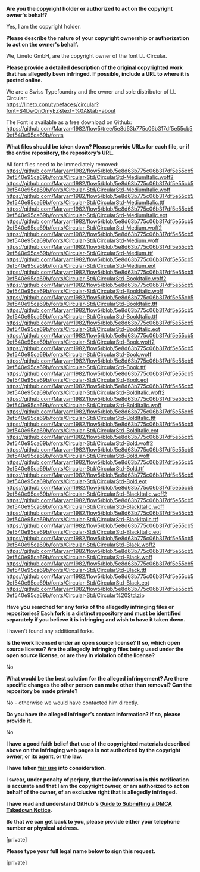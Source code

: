 **Are you the copyright holder or authorized to act on the copyright owner's behalf?**  
  
Yes, I am the copyright holder.  
  
**Please describe the nature of your copyright ownership or authorization to act on the owner's behalf.**  
  
We, Lineto GmbH, are the copyright owner of the font LL Circular.  
  
**Please provide a detailed description of the original copyrighted work that has allegedly been infringed. If possible, include a URL to where it is posted online.**  
  
We are a Swiss Typefoundry and the owner and sole distributer of LL Circular:  
https://lineto.com/typefaces/circular?font=S4DwQnOmyEZ&text=%0A&tab=about  
  
The Font is available as a free download on Github: https://github.com/Maryam1982/flow5/tree/5e8d63b775c06b317df5e55cb50ef540e95ca69b/fonts  
  
**What files should be taken down? Please provide URLs for each file, or if the entire repository, the repository’s URL.**  
  
All font files need to be immediately removed:  
https://github.com/Maryam1982/flow5/blob/5e8d63b775c06b317df5e55cb50ef540e95ca69b/fonts/Circular-Std/CircularStd-MediumItalic.woff2  
https://github.com/Maryam1982/flow5/blob/5e8d63b775c06b317df5e55cb50ef540e95ca69b/fonts/Circular-Std/CircularStd-MediumItalic.woff  
https://github.com/Maryam1982/flow5/blob/5e8d63b775c06b317df5e55cb50ef540e95ca69b/fonts/Circular-Std/CircularStd-MediumItalic.ttf  
https://github.com/Maryam1982/flow5/blob/5e8d63b775c06b317df5e55cb50ef540e95ca69b/fonts/Circular-Std/CircularStd-MediumItalic.eot  
https://github.com/Maryam1982/flow5/blob/5e8d63b775c06b317df5e55cb50ef540e95ca69b/fonts/Circular-Std/CircularStd-Medium.woff2  
https://github.com/Maryam1982/flow5/blob/5e8d63b775c06b317df5e55cb50ef540e95ca69b/fonts/Circular-Std/CircularStd-Medium.woff  
https://github.com/Maryam1982/flow5/blob/5e8d63b775c06b317df5e55cb50ef540e95ca69b/fonts/Circular-Std/CircularStd-Medium.ttf  
https://github.com/Maryam1982/flow5/blob/5e8d63b775c06b317df5e55cb50ef540e95ca69b/fonts/Circular-Std/CircularStd-Medium.eot  
https://github.com/Maryam1982/flow5/blob/5e8d63b775c06b317df5e55cb50ef540e95ca69b/fonts/Circular-Std/CircularStd-BookItalic.woff2  
https://github.com/Maryam1982/flow5/blob/5e8d63b775c06b317df5e55cb50ef540e95ca69b/fonts/Circular-Std/CircularStd-BookItalic.woff  
https://github.com/Maryam1982/flow5/blob/5e8d63b775c06b317df5e55cb50ef540e95ca69b/fonts/Circular-Std/CircularStd-BookItalic.ttf  
https://github.com/Maryam1982/flow5/blob/5e8d63b775c06b317df5e55cb50ef540e95ca69b/fonts/Circular-Std/CircularStd-BookItalic.ttf  
https://github.com/Maryam1982/flow5/blob/5e8d63b775c06b317df5e55cb50ef540e95ca69b/fonts/Circular-Std/CircularStd-BookItalic.eot  
https://github.com/Maryam1982/flow5/blob/5e8d63b775c06b317df5e55cb50ef540e95ca69b/fonts/Circular-Std/CircularStd-Book.woff2  
https://github.com/Maryam1982/flow5/blob/5e8d63b775c06b317df5e55cb50ef540e95ca69b/fonts/Circular-Std/CircularStd-Book.woff  
https://github.com/Maryam1982/flow5/blob/5e8d63b775c06b317df5e55cb50ef540e95ca69b/fonts/Circular-Std/CircularStd-Book.ttf  
https://github.com/Maryam1982/flow5/blob/5e8d63b775c06b317df5e55cb50ef540e95ca69b/fonts/Circular-Std/CircularStd-Book.eot  
https://github.com/Maryam1982/flow5/blob/5e8d63b775c06b317df5e55cb50ef540e95ca69b/fonts/Circular-Std/CircularStd-BoldItalic.woff2  
https://github.com/Maryam1982/flow5/blob/5e8d63b775c06b317df5e55cb50ef540e95ca69b/fonts/Circular-Std/CircularStd-BoldItalic.woff  
https://github.com/Maryam1982/flow5/blob/5e8d63b775c06b317df5e55cb50ef540e95ca69b/fonts/Circular-Std/CircularStd-BoldItalic.ttf  
https://github.com/Maryam1982/flow5/blob/5e8d63b775c06b317df5e55cb50ef540e95ca69b/fonts/Circular-Std/CircularStd-BoldItalic.eot  
https://github.com/Maryam1982/flow5/blob/5e8d63b775c06b317df5e55cb50ef540e95ca69b/fonts/Circular-Std/CircularStd-Bold.woff2  
https://github.com/Maryam1982/flow5/blob/5e8d63b775c06b317df5e55cb50ef540e95ca69b/fonts/Circular-Std/CircularStd-Bold.woff  
https://github.com/Maryam1982/flow5/blob/5e8d63b775c06b317df5e55cb50ef540e95ca69b/fonts/Circular-Std/CircularStd-Bold.ttf  
https://github.com/Maryam1982/flow5/blob/5e8d63b775c06b317df5e55cb50ef540e95ca69b/fonts/Circular-Std/CircularStd-Bold.eot  
https://github.com/Maryam1982/flow5/blob/5e8d63b775c06b317df5e55cb50ef540e95ca69b/fonts/Circular-Std/CircularStd-BlackItalic.woff2  
https://github.com/Maryam1982/flow5/blob/5e8d63b775c06b317df5e55cb50ef540e95ca69b/fonts/Circular-Std/CircularStd-BlackItalic.woff  
https://github.com/Maryam1982/flow5/blob/5e8d63b775c06b317df5e55cb50ef540e95ca69b/fonts/Circular-Std/CircularStd-BlackItalic.ttf  
https://github.com/Maryam1982/flow5/blob/5e8d63b775c06b317df5e55cb50ef540e95ca69b/fonts/Circular-Std/CircularStd-BlackItalic.eot  
https://github.com/Maryam1982/flow5/blob/5e8d63b775c06b317df5e55cb50ef540e95ca69b/fonts/Circular-Std/CircularStd-Black.woff2  
https://github.com/Maryam1982/flow5/blob/5e8d63b775c06b317df5e55cb50ef540e95ca69b/fonts/Circular-Std/CircularStd-Black.woff  
https://github.com/Maryam1982/flow5/blob/5e8d63b775c06b317df5e55cb50ef540e95ca69b/fonts/Circular-Std/CircularStd-Black.ttf  
https://github.com/Maryam1982/flow5/blob/5e8d63b775c06b317df5e55cb50ef540e95ca69b/fonts/Circular-Std/CircularStd-Black.eot  
https://github.com/Maryam1982/flow5/blob/5e8d63b775c06b317df5e55cb50ef540e95ca69b/fonts/Circular-Std/Circular%20Std.zip  
  
**Have you searched for any forks of the allegedly infringing files or repositories? Each fork is a distinct repository and must be identified separately if you believe it is infringing and wish to have it taken down.**  
  
I haven't found any additional forks.  
  
**Is the work licensed under an open source license? If so, which open source license? Are the allegedly infringing files being used under the open source license, or are they in violation of the license?**  
  
No  
  
**What would be the best solution for the alleged infringement? Are there specific changes the other person can make other than removal? Can the repository be made private?**  
  
No - otherwise we would have contacted him directly.  
  
**Do you have the alleged infringer’s contact information? If so, please provide it.**  
  
No  
  
**I have a good faith belief that use of the copyrighted materials described above on the infringing web pages is not authorized by the copyright owner, or its agent, or the law.**  
  
**I have taken <a href="https://www.lumendatabase.org/topics/22">fair use</a> into consideration.**  
  
**I swear, under penalty of perjury, that the information in this notification is accurate and that I am the copyright owner, or am authorized to act on behalf of the owner, of an exclusive right that is allegedly infringed.**  
  
**I have read and understand GitHub's <a href="https://help.github.com/articles/guide-to-submitting-a-dmca-takedown-notice/">Guide to Submitting a DMCA Takedown Notice</a>.**  
  
**So that we can get back to you, please provide either your telephone number or physical address.**  
  
[private]  
  
**Please type your full legal name below to sign this request.**  
  
[private]  
